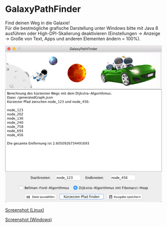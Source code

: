 # GalaxyPathFinder
Find deinen Weg in die Galaxie!  
Für die bestmögliche grafische Darstellung unter Windows bitte mit Java 8 ausführen oder High-DPI-Skalierung deaktivieren (Einstellungen -> Anzeige -> Große von Text, Apps und anderen Elementen ändern = 100%).  


![Screenshot](./screenshots/screenshot_mac.png)


[Screenshot (Linux)](./screenshots/screenshot_linux.png)  

[Screenshot (Windows)](./screenshots/screenshot-win.png)
